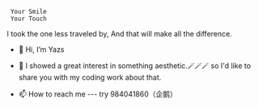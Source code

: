      Your Smile 
     Your Touch
I took the one less traveled by,
And that will make all the difference.

     
- 👋 Hi, I’m Yazs

- 👀
     I showed a great interest in something aesthetic.🪄🪄🪄
  so I'd like to share you with my coding work about that.

- 📫 How to reach me ---
   try 984041860（企鹅）



<!---
Yazs-17/Yazs-17 is a ✨ special ✨ repository because its `README.md` (this file) appears on your GitHub profile.
You can click the Preview link to take a look at your changes.
--->
